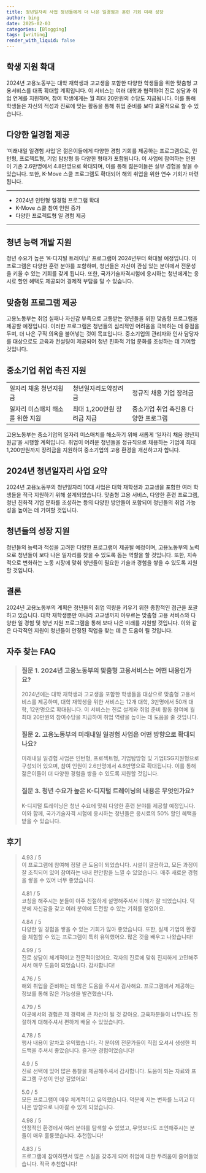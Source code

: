 ```yaml
---
title: 청년일자리 사업 청년들에게 더 나은 일경험과 훈련 기회 미래 성장
author: bing
date: 2025-02-03
categories: [Blogging]
tags: [writing]
render_with_liquid: false
---
```



<h2 id='학생 지원 확대'>학생 지원 확대</h2>

<p>2024년 고용노동부는 대학 재학생과 고교생을 포함한 다양한 학생들을 위한 맞춤형 고용서비스를 대폭 확대할 계획입니다. 이 서비스는 여러 대학과 협력하여 진로 상담과 취업 연계를 지원하며, 참여 학생에게는 월 최대 20만원의 수당도 지급됩니다. 이를 통해 학생들은 자신의 적성과 진로에 맞는 활동을 통해 취업 준비를 보다 효율적으로 할 수 있습니다.</p>

<h2 id='다양한 일경험 제공'>다양한 일경험 제공</h2>

<p>‘미래내일 일경험 사업’은 젊은이들에게 다양한 경험 기회를 제공하는 프로그램으로, 인턴형, 프로젝트형, 기업 탐방형 등 다양한 형태가 포함됩니다. 이 사업에 참여하는 인원이 기존 2.6만명에서 4.8만명으로 확대되며, 이를 통해 젊은이들은 실무 경험을 쌓을 수 있습니다. 또한, K-Move 스쿨 프로그램도 확대되어 해외 취업을 위한 연수 기회가 마련됩니다.</p>

<hr />

<ul>
    <li>2024년 인턴형 일경험 프로그램 확대</li>
    <li>K-Move 스쿨 참여 인원 증가</li>
    <li>다양한 프로젝트형 일 경험 제공</li>
</ul>

<hr />

<h2 id='청년 능력 개발 지원'>청년 능력 개발 지원</h2>

<p>청년 수요가 높은 'K-디지털 트레이닝' 프로그램이 2024년부터 확대될 예정입니다. 이 프로그램은 다양한 훈련 분야를 포함하며, 청년들은 자신이 관심 있는 분야에서 전문성을 키울 수 있는 기회를 갖게 됩니다. 또한, 국가기술자격시험에 응시하는 청년에게는 응시료 할인 혜택도 제공되어 경제적 부담을 덜 수 있습니다.</p>

<h2 id='맞춤형 프로그램 제공'>맞춤형 프로그램 제공</h2>

<p>고용노동부는 취업 실패나 자신감 부족으로 고통받는 청년들을 위한 맞춤형 프로그램을 제공할 예정입니다. 이러한 프로그램은 청년들의 심리적인 어려움을 극복하는 데 중점을 두며, 더 나은 구직 의욕을 불어넣는 것이 목표입니다. 중소기업의 관리자와 인사 담당자를 대상으로도 교육과 컨설팅이 제공되어 청년 친화적 기업 문화를 조성하는 데 기여할 것입니다.</p>

<h2 id='중소기업 취업 촉진 지원'>중소기업 취업 촉진 지원</h2>

<table>
    <tr>
        <td>일자리 채움 청년지원금</td>
        <td>청년일자리도약장려금</td>
        <td>정규직 채용 기업 장려금</td>
    </tr>
    <tr>
        <td>일자리 미스매치 해소를 위한 지원</td>
        <td>최대 1,200만원 장려금 지급</td>
        <td>중소기업 취업 촉진용 다양한 프로그램</td>
    </tr>
</table>

<p>고용노동부는 중소기업의 일자리 미스매치를 해소하기 위해 새롭게 ‘일자리 채움 청년지원금’을 시행할 계획입니다. 취업이 어려운 청년들을 정규직으로 채용하는 기업에 최대 1,200만원까지 장려금을 지원하여 중소기업의 고용 환경을 개선하고자 합니다.</p>

<h2 id='2024년 청년일자리 사업 요약'>2024년 청년일자리 사업 요약</h2>

<p>2024년 고용노동부의 청년일자리 10대 사업은 대학 재학생과 고교생을 포함한 여러 학생들을 적극 지원하기 위해 설계되었습니다. 맞춤형 고용 서비스, 다양한 훈련 프로그램, 청년 친화적 기업 문화를 조성하는 등의 다양한 방안들이 포함되어 청년들의 취업 가능성을 높이는 데 기여할 것입니다.</p>

<h2 id='청년들의 성장 지원'>청년들의 성장 지원</h2>

<p>청년들의 능력과 적성을 고려한 다양한 프로그램이 제공될 예정이며, 고용노동부의 노력으로 청년들이 보다 나은 일자리를 찾을 수 있도록 돕는 역할을 할 것입니다. 또한, 지속적으로 변화하는 노동 시장에 맞춰 청년들이 필요한 기술과 경험을 쌓을 수 있도록 지원할 것입니다.</p>

<h2 id='결론'>결론</h2>

<p>2024년 고용노동부의 계획은 청년들의 취업 역량을 키우기 위한 종합적인 접근을 포괄하고 있습니다. 대학 재학생뿐만 아니라 고교생까지 아우르는 맞춤형 고용 서비스와 다양한 일 경험 및 청년 지원 프로그램을 통해 보다 나은 미래를 지원할 것입니다. 이와 같은 다각적인 지원이 청년들이 안정된 직업을 찾는 데 큰 도움이 될 것입니다.</p>


<h2 id='자주_찾는_FAQ'>자주 찾는 FAQ</h2>
<div itemscope="" itemtype="https://schema.org/FAQPage"> 
<blockquote> 
<div itemscope="" itemprop="mainEntity" itemtype="https://schema.org/Question"> 
<h3 itemprop="name">질문 1. 2024년 고용노동부의 맞춤형 고용서비스는 어떤 내용인가요?</h3> 
<div itemscope="" itemprop="acceptedAnswer" itemtype="https://schema.org/Answer"> 
<span itemprop="text"> 
<p>2024년에는 대학 재학생과 고교생을 포함한 학생들을 대상으로 맞춤형 고용서비스를 제공하며, 대학 재학생을 위한 서비스는 12개 대학, 3만명에서 50개 대학, 12만명으로 확대됩니다. 이 서비스는 진로 설계와 취업 준비 활동 참여에 월 최대 20만원의 참여수당을 지급하여 취업 역량을 높이는 데 도움을 줄 것입니다.</p> 
</span> 
</div> 
</div> 

<div itemscope="" itemprop="mainEntity" itemtype="https://schema.org/Question"> 
<h3 itemprop="name">질문 2. 고용노동부의 미래내일 일경험 사업은 어떤 방향으로 확대되나요?</h3> 
<div itemscope="" itemprop="acceptedAnswer" itemtype="https://schema.org/Answer"> 
<span itemprop="text"> 
<p>미래내일 일경험 사업은 인턴형, 프로젝트형, 기업탐방형 및 기업ESG지원형으로 구성되어 있으며, 참여 인원이 2.6만명에서 4.8만명으로 확대됩니다. 이를 통해 젊은이들이 더 다양한 경험을 쌓을 수 있도록 지원할 것입니다.</p> 
</span> 
</div> 
</div> 

<div itemscope="" itemprop="mainEntity" itemtype="https://schema.org/Question"> 
<h3 itemprop="name">질문 3. 청년 수요가 높은 K-디지털 트레이닝의 내용은 무엇인가요?</h3> 
<div itemscope="" itemprop="acceptedAnswer" itemtype="https://schema.org/Answer"> 
<span itemprop="text"> 
<p>K-디지털 트레이닝은 청년 수요에 맞춰 다양한 훈련 분야를 제공할 예정입니다. 이와 함께, 국가기술자격 시험에 응시하는 청년들은 응시료의 50% 할인 혜택을 받을 수 있습니다.</p> 
</span> 
</div> 
</div> 

</blockquote> 
</div>
<h2 id='후기'>후기</h2>
<div itemscope itemtype="https://schema.org/Product">
  <blockquote>
  <div itemprop="review" itemscope itemtype="https://schema.org/Review">
      <div itemprop="reviewRating" itemscope itemtype="https://schema.org/Rating"> <span itemprop="ratingValue">4.93</span> / <span itemprop="bestRating">5</span> </div>
      <span itemprop="reviewBody">이 프로그램에 참여해 정말 큰 도움이 되었습니다. 시설이 깔끔하고, 모든 과정이 잘 조직되어 있어 참여하는 내내 편안함을 느낄 수 있었습니다. 매주 새로운 경험을 쌓을 수 있어 너무 좋았습니다.</span>
  </div>
  <br>
  <div itemprop="review" itemscope itemtype="https://schema.org/Review">
      <div itemprop="reviewRating" itemscope itemtype="https://schema.org/Rating"> <span itemprop="ratingValue">4.81</span> / <span itemprop="bestRating">5</span> </div>
      <span itemprop="reviewBody">코칭을 해주시는 분들이 아주 친절하게 설명해주셔서 이해가 잘 되었습니다. 덕분에 자신감을 갖고 여러 분야에 도전할 수 있는 기회를 얻었어요.</span>
  </div>
  <br>
  <div itemprop="review" itemscope itemtype="https://schema.org/Review">
      <div itemprop="reviewRating" itemscope itemtype="https://schema.org/Rating"> <span itemprop="ratingValue">4.84</span> / <span itemprop="bestRating">5</span> </div>
      <span itemprop="reviewBody">다양한 일 경험을 쌓을 수 있는 기회가 많아 좋았습니다. 또한, 실제 기업의 환경을 체험할 수 있는 프로그램이 특히 유익했어요. 많은 것을 배우고 나왔습니다!</span>
  </div>
  <br>
  <div itemprop="review" itemscope itemtype="https://schema.org/Review">
      <div itemprop="reviewRating" itemscope itemtype="https://schema.org/Rating"> <span itemprop="ratingValue">4.99</span> / <span itemprop="bestRating">5</span> </div>
      <span itemprop="reviewBody">진로 상담이 체계적이고 전문적이었어요. 각자의 진로에 맞춰 진지하게 고민해주셔서 매우 도움이 되었습니다. 감사합니다!</span>
  </div>
  <br>
  <div itemprop="review" itemscope itemtype="https://schema.org/Review">
      <div itemprop="reviewRating" itemscope itemtype="https://schema.org/Rating"> <span itemprop="ratingValue">4.76</span> / <span itemprop="bestRating">5</span> </div>
      <span itemprop="reviewBody">해외 취업을 준비하는 데 많은 도움을 주셔서 감사해요. 프로그램에서 제공하는 정보를 통해 많은 가능성을 발견했습니다.</span>
  </div>
  <br>
  <div itemprop="review" itemscope itemtype="https://schema.org/Review">
      <div itemprop="reviewRating" itemscope itemtype="https://schema.org/Rating"> <span itemprop="ratingValue">4.79</span> / <span itemprop="bestRating">5</span> </div>
      <span itemprop="reviewBody">이곳에서의 경험은 제 경력에 큰 자산이 될 것 같아요. 교육자분들이 너무나도 친절하게 대해주셔서 편하게 배울 수 있었습니다.</span>
  </div>
  <br>
  <div itemprop="review" itemscope itemtype="https://schema.org/Review">
      <div itemprop="reviewRating" itemscope itemtype="https://schema.org/Rating"> <span itemprop="ratingValue">4.78</span> / <span itemprop="bestRating">5</span> </div>
      <span itemprop="reviewBody">행사 내용이 알차고 유익했습니다. 각 분야의 전문가들이 직접 오셔서 생생한 피드백을 주셔서 좋았습니다. 즐거운 경험이었습니다!</span>
  </div>
  <br>
  <div itemprop="review" itemscope itemtype="https://schema.org/Review">
      <div itemprop="reviewRating" itemscope itemtype="https://schema.org/Rating"> <span itemprop="ratingValue">4.9</span> / <span itemprop="bestRating">5</span> </div>
      <span itemprop="reviewBody">진로 선택에 있어 많은 통찰을 제공해주셔서 감사합니다. 도움이 되는 자료와 프로그램 구성이 인상 깊었어요!</span>
  </div>
  <br>
  <div itemprop="review" itemscope itemtype="https://schema.org/Review">
      <div itemprop="reviewRating" itemscope itemtype="https://schema.org/Rating"> <span itemprop="ratingValue">5.0</span> / <span itemprop="bestRating">5</span> </div>
      <span itemprop="reviewBody">모든 프로그램이 매우 체계적이고 유익했습니다. 덕분에 저는 변화를 느끼고 더 나은 방향으로 나아갈 수 있게 되었습니다.</span>
  </div>
  <br>
  <div itemprop="review" itemscope itemtype="https://schema.org/Review">
      <div itemprop="reviewRating" itemscope itemtype="https://schema.org/Rating"> <span itemprop="ratingValue">4.98</span> / <span itemprop="bestRating">5</span> </div>
      <span itemprop="reviewBody">안정적인 환경에서 여러 분야를 탐색할 수 있었고, 무엇보다도 조언해주시는 분들이 매우 훌륭했습니다. 추천합니다!</span>
  </div>
  <br>
  <div itemprop="review" itemscope itemtype="https://schema.org/Review">
      <div itemprop="reviewRating" itemscope itemtype="https://schema.org/Rating"> <span itemprop="ratingValue">4.83</span> / <span itemprop="bestRating">5</span> </div>
      <span itemprop="reviewBody">프로그램에 참여하면서 많은 스킬을 갖추게 되어 취업에 대한 두려움이 줄어들었습니다. 적극 추천합니다!</span>
  </div>
  </blockquote>
</div>
